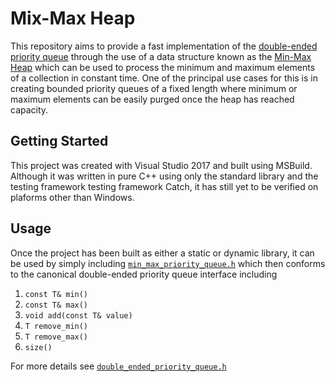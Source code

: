 # Mix-Max Heap

This repository aims to provide a fast implementation of the [double-ended priority queue](https://en.wikipedia.org/wiki/Double-ended_priority_queue) through the use of a data structure known as the [Min-Max Heap](https://en.wikipedia.org/wiki/Min-max_heap) which can be used to process the minimum and maximum elements of a collection in constant time. One of the principal use cases for this is in creating bounded priority queues of a fixed length where minimum or maximum elements can be easily purged once the heap has reached capacity.

## Getting Started

This project was created with Visual Studio 2017 and built using MSBuild. Although it was written in pure C++ using only the standard library and the testing framework testing framework Catch, it has still yet to be verified on plaforms other than Windows.

## Usage

Once the project has been built as either a static or dynamic library, it can be used by simply including [`min_max_priority_queue.h`](https://github.com/matthew-rister/min-max-heap/blob/master/min-max-heap/src/min_max_heap.h) which then conforms to the canonical double-ended priority queue interface including

1. `const T& min()`
2. `const T& max()`
2. `void add(const T& value)`
2. `T remove_min()`
3. `T remove_max()`
4. `size()`

For more details see [`double_ended_priority_queue.h`](https://github.com/matthew-rister/min-max-heap/blob/master/min-max-heap/src/double_ended_priority_queue.h)
